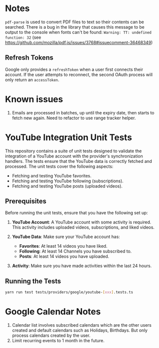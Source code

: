 
# Notes

`pdf-parse` is used to convert PDF files to text so their contents can be searched. There is a bug in the library that causes this message to be output to the console when fonts can't be found: `Warning: TT: undefined function: 32` (see https://github.com/mozilla/pdf.js/issues/3768#issuecomment-36468349)

## Refresh Tokens

Google only provides a `refreshToken` when a user first connects their account. If the user attempts to reconnect, the second OAuth process will only return an `accessToken`.

# Known issues

1. Emails are processed in batches, up until the expiry date, then starts to fetch new again. Need to refactor to use range tracker helper.

# YouTube Integration Unit Tests

This repository contains a suite of unit tests designed to validate the integration of a YouTube account with the provider's synchronization handlers. The tests ensure that the YouTube data is correctly fetched and processed. The unit tests cover the following aspects:

- Fetching and testing YouTube favorites.
- Fetching and testing YouTube following (subscriptions).
- Fetching and testing YouTube posts (uploaded videos).

## Prerequisites

Before running the unit tests, ensure that you have the following set up:

1. **YouTube Account**: A YouTube account with some activity is required. This activity includes uploaded videos, subscriptions, and liked videos.

2. **YouTube Data**: Make sure your YouTube account has:
   - **Favorites**: At least 14 videos you have liked.
   - **Following**: At least 14 Channels you have subscribed to.
   - **Posts**: At least 14 videos you have uploaded.
3. **Activity**: Make sure you have made activities within the last 24 hours.

## Running the Tests

```bash
yarn run test tests/providers/google/youtube-[xxx].tests.ts
```

# Google Calendar Notes
1. Calendar list involves subscribed calendars which are the other users created and default calendars such as Holidays, Birthdays. But only process calendars created by the user.
2. Limit recurring events to 1 month in the future.